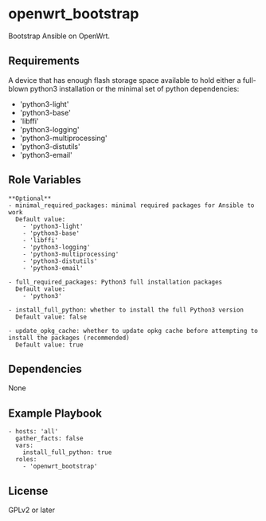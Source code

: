 openwrt_bootstrap
=========

Bootstrap Ansible on OpenWrt.

Requirements
------------

A device that has enough flash storage space available to hold either a full-blown python3 installation or the minimal set of python dependencies:
- 'python3-light'
- 'python3-base'
- 'libffi'
- 'python3-logging'
- 'python3-multiprocessing'
- 'python3-distutils'
- 'python3-email'

Role Variables
--------------
```
**Optional**
- minimal_required_packages: minimal required packages for Ansible to work
  Default value:
    - 'python3-light'
    - 'python3-base'
    - 'libffi'
    - 'python3-logging'
    - 'python3-multiprocessing'
    - 'python3-distutils'
    - 'python3-email'

- full_required_packages: Python3 full installation packages
  Default value:
    - 'python3'

- install_full_python: whether to install the full Python3 version
  Default value: false

- update_opkg_cache: whether to update opkg cache before attempting to install the packages (recommended)
  Default value: true
```

Dependencies
------------

None

Example Playbook
----------------

```
- hosts: 'all'
  gather_facts: false
  vars:
    install_full_python: true
  roles:
    - 'openwrt_bootstrap'
```

License
-------

GPLv2 or later
